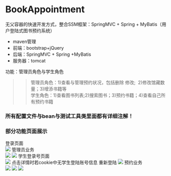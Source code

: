 # BookAppointment<br>
无父容器的快速开发方式，整合SSM框架：SpringMVC + Spring + MyBatis（用户登陆式图书预约系统）<br>
* maven管理
* 前端：bootstrap+jQuery
* 后端：SpringMVC + Spring +MyBatis
* 服务器：tomcat<br>

功能：管理员角色与学生角色<br>
>>管理员角色：1)查看与管理预约状况，包括删除 修改;  2)修改馆藏数量；3)增添书籍等<br>
>>学生角色：1)查看图书列表;2)搜索图书；3)预约书籍；4)查看自己所有预约书籍<br>

### 所有配置文件与bean与测试工具类里面都有详细注解！
### 部分功能页面展示
登录页面<br>
![](https://github.com/tongweixu/BookAppointment/raw/master/Readme_Img/login.PNG) 
管理员业务<br>
![](https://github.com/tongweixu/BookAppointment/raw/master/Readme_Img/admin.PNG)
![](https://github.com/tongweixu/BookAppointment/raw/master/Readme_Img/work.PNG) 
学生登录号页面<br>
![](https://github.com/tongweixu/BookAppointment/raw/master/Readme_Img/list.PNG) 
点击详情时若cookie中无学生登陆账号信息 重新登陆
![](https://github.com/tongweixu/BookAppointment/raw/master/Readme_Img/cookie.PNG)
预约业务<br>
![](https://github.com/tongweixu/BookAppointment/raw/master/Readme_Img/detail.PNG) 
![](https://github.com/tongweixu/BookAppointment/raw/master/Readme_Img/detai2.PNG) 
![](https://github.com/tongweixu/BookAppointment/raw/master/Readme_Img/detail3.PNG) 
